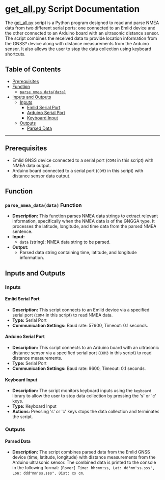 # [get_all.py](https://github.com/TotoB12/TRIC/blob/main/v1/get_all/get_all.py) Script Documentation

The [get_all.py](https://github.com/TotoB12/TRIC/blob/main/v1/get_all/get_all.py) script is a Python program designed to read and parse NMEA data from two different serial ports: one connected to an Emlid device and the other connected to an Arduino board with an ultrasonic distance sensor. The script combines the received data to provide location information from the GNSS? device along with distance measurements from the Arduino sensor. It also allows the user to stop the data collection using keyboard shortcuts.

## Table of Contents

- [Prerequisites](#prerequisites)
- [Function](#function)
  - [`parse_nmea_data(data)`](#parse_nmea_datadata-function)
- [Inputs and Outputs](#inputs-and-outputs)
  - [Inputs](#inputs)
    - [Emlid Serial Port](#emlid-serial-port)
    - [Arduino Serial Port](#arduino-serial-port)
    - [Keyboard Input](#keyboard-input)
  - [Outputs](#outputs)
    - [Parsed Data](#parsed-data)

---

## Prerequisites

- Emlid GNSS device connected to a serial port (`COM4` in this script) with NMEA data output.
- Arduino board connected to a serial port (`COM3` in this script) with distance sensor data output.

## Function

### `parse_nmea_data(data)` Function

- **Description:** This function parses NMEA data strings to extract relevant information, specifically when the NMEA data is of the GNGGA type. It processes the latitude, longitude, and time data from the parsed NMEA sentence.
- **Input:**
  - `data` (string): NMEA data string to be parsed.
- **Output:**
  - Parsed data string containing time, latitude, and longitude information.

## Inputs and Outputs

### Inputs

#### Emlid Serial Port

- **Description:** This script connects to an Emlid device via a specified serial port (`COM4` in this script) to read NMEA data.
- **Type:** Serial Port
- **Communication Settings:** Baud rate: 57600, Timeout: 0.1 seconds.

#### Arduino Serial Port

- **Description:** This script connects to an Arduino board with an ultrasonic distance sensor via a specified serial port (`COM3` in this script) to read distance measurements.
- **Type:** Serial Port
- **Communication Settings:** Baud rate: 9600, Timeout: 0.1 seconds.

#### Keyboard Input

- **Description:** The script monitors keyboard inputs using the `keyboard` library to allow the user to stop data collection by pressing the 's' or 'c' keys.
- **Type:** Keyboard Input
- **Actions:** Pressing 's' or 'c' keys stops the data collection and terminates the script.

### Outputs

#### Parsed Data

- **Description:** The script combines parsed data from the Emlid GNSS device (time, latitude, longitude) with distance measurements from the Arduino ultrasonic sensor. The combined data is printed to the console in the following format: `[Rover] Time: hh:mm:ss, Lat: dd°mm'ss.sss", Lon: ddd°mm'ss.sss", Dist: xx cm`.
